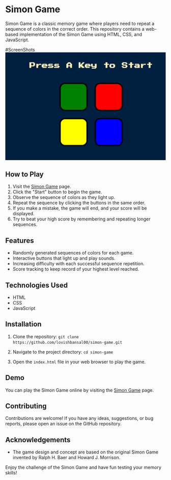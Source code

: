 # Simon Game

Simon Game is a classic memory game where players need to repeat a sequence of colors in the correct order. This repository contains a web-based implementation of the Simon Game using HTML, CSS, and JavaScript.

#ScreenShots
![Simon Game Screenshot](/images/screenshot.png)

## How to Play

1. Visit the [Simon Game](https://lovishbansal00.github.io/simon-game/) page.
2. Click the "Start" button to begin the game.
3. Observe the sequence of colors as they light up.
4. Repeat the sequence by clicking the buttons in the same order.
5. If you make a mistake, the game will end, and your score will be displayed.
6. Try to beat your high score by remembering and repeating longer sequences.

## Features

- Randomly generated sequences of colors for each game.
- Interactive buttons that light up and play sounds.
- Increasing difficulty with each successful sequence repetition.
- Score tracking to keep record of your highest level reached.

## Technologies Used

- HTML
- CSS
- JavaScript

## Installation

1. Clone the repository: `git clone https://github.com/lovishbansal00/simon-game.git`

2. Navigate to the project directory: `cd simon-game`
   
3. Open the `index.html` file in your web browser to play the game.

## Demo

You can play the Simon Game online by visiting the [Simon Game](https://your-username.github.io/simon-game/) page.

## Contributing

Contributions are welcome! If you have any ideas, suggestions, or bug reports, please open an issue on the GitHub repository.


## Acknowledgements

- The game design and concept are based on the original Simon Game invented by Ralph H. Baer and Howard J. Morrison.

Enjoy the challenge of the Simon Game and have fun testing your memory skills!
